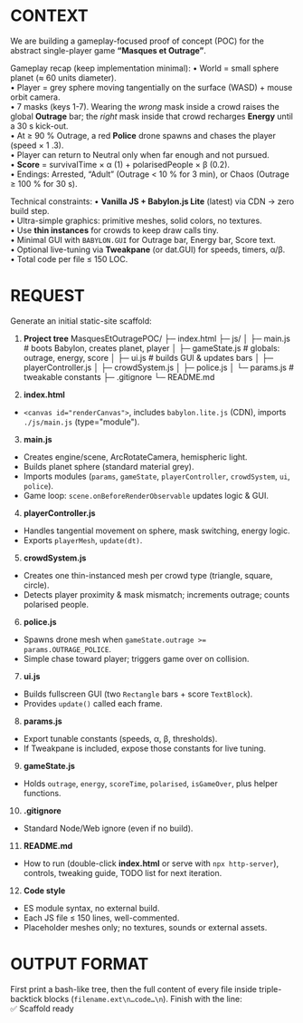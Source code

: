 # CONTEXT
We are building a gameplay-focused proof of concept (POC) for the abstract single-player game **“Masques et Outrage”**.

Gameplay recap (keep implementation minimal):
• World = small sphere planet (≈ 60 units diameter).  
• Player = grey sphere moving tangentially on the surface (WASD) + mouse orbit camera.  
• 7 masks (keys 1-7). Wearing the *wrong* mask inside a crowd raises the global **Outrage** bar; the *right* mask inside that crowd recharges **Energy** until a 30 s kick-out.  
• At ≥ 90 % Outrage, a red **Police** drone spawns and chases the player (speed × 1 .3).  
• Player can return to Neutral only when far enough and not pursued.  
• **Score** = survivalTime × α (1) + polarisedPeople × β (0.2).  
• Endings: Arrested, “Adult” (Outrage < 10 % for 3 min), or Chaos (Outrage ≥ 100 % for 30 s).  

Technical constraints:
• **Vanilla JS + Babylon.js Lite** (latest) via CDN → zero build step.  
• Ultra-simple graphics: primitive meshes, solid colors, no textures.  
• Use **thin instances** for crowds to keep draw calls tiny.  
• Minimal GUI with `BABYLON.GUI` for Outrage bar, Energy bar, Score text.  
• Optional live-tuning via **Tweakpane** (or dat.GUI) for speeds, timers, α/β.  
• Total code per file ≤ 150 LOC.

# REQUEST
Generate an initial static-site scaffold:

1. **Project tree**
MasquesEtOutragePOC/
├─ index.html
├─ js/
│ ├─ main.js # boots Babylon, creates planet, player
│ ├─ gameState.js # globals: outrage, energy, score
│ ├─ ui.js # builds GUI & updates bars
│ ├─ playerController.js
│ ├─ crowdSystem.js
│ ├─ police.js
│ └─ params.js # tweakable constants
├─ .gitignore
└─ README.md


2. **index.html**
* `<canvas id="renderCanvas">`, includes `babylon.lite.js` (CDN), imports `./js/main.js` (type="module").

3. **main.js**
* Creates engine/scene, ArcRotateCamera, hemispheric light.
* Builds planet sphere (standard material grey).
* Imports modules (`params`, `gameState`, `playerController`, `crowdSystem`, `ui`, `police`).
* Game loop: `scene.onBeforeRenderObservable` updates logic & GUI.

4. **playerController.js**
* Handles tangential movement on sphere, mask switching, energy logic.
* Exports `playerMesh`, `update(dt)`.

5. **crowdSystem.js**
* Creates one thin-instanced mesh per crowd type (triangle, square, circle).
* Detects player proximity & mask mismatch; increments outrage; counts polarised people.

6. **police.js**
* Spawns drone mesh when `gameState.outrage >= params.OUTRAGE_POLICE`.
* Simple chase toward player; triggers game over on collision.

7. **ui.js**
* Builds fullscreen GUI (two `Rectangle` bars + score `TextBlock`).
* Provides `update()` called each frame.

8. **params.js**
* Export tunable constants (speeds, α, β, thresholds).
* If Tweakpane is included, expose those constants for live tuning.

9. **gameState.js**
* Holds `outrage`, `energy`, `scoreTime`, `polarised`, `isGameOver`, plus helper functions.

10. **.gitignore**
 * Standard Node/Web ignore (even if no build).

11. **README.md**
 * How to run (double-click **index.html** or serve with `npx http-server`), controls, tweaking guide, TODO list for next iteration.

12. **Code style**
 * ES module syntax, no external build.
 * Each JS file ≤ 150 lines, well-commented.
 * Placeholder meshes only; no textures, sounds or external assets.

# OUTPUT FORMAT
First print a bash-like tree, then the full content of every file inside triple-backtick blocks (```filename.ext\n…code…\n```).
Finish with the line:  
✅ Scaffold ready
